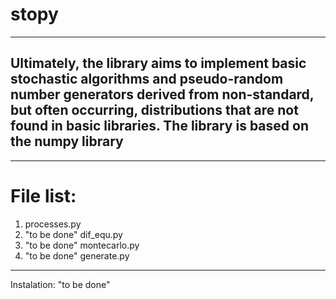 # stopy
---
Ultimately, the library aims to implement basic stochastic algorithms and pseudo-random number generators derived from non-standard, but often occurring, distributions that are not found in basic libraries. The library is based on the numpy library
---
---
# File list:
1.   processes.py
2.   "to be done" dif_equ.py
3.   "to be done" montecarlo.py
4.   "to be done" generate.py

---

Instalation:
"to be done"
